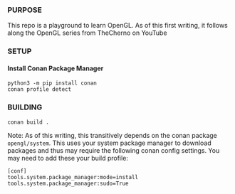 ### PURPOSE
This repo is a playground to learn OpenGL.  As of this first writing, it follows along the OpenGL series from TheCherno on YouTube


### SETUP
#### Install Conan Package Manager
```
python3 -m pip install conan
conan profile detect
```

### BUILDING
```
conan build .
```

Note: As of this writing, this transitively depends on the conan package `opengl/system`. This uses your system package manager to download packages and thus may require the following conan config settings. You may need to add these your build profile:

```
[conf]
tools.system.package_manager:mode=install
tools.system.package_manager:sudo=True
```